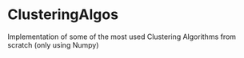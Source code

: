 # ClusteringAlgos
Implementation of some of the most used Clustering Algorithms from scratch (only using Numpy)
